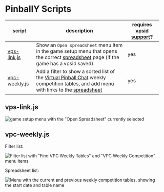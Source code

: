 # PinballY Scripts

|script|description|requires [vpsid support](https://github.com/mjrgh/PinballY/pull/221)?|
|---|---|---|
|[vps-link.js](#vps-linkjs)|Show an `Open spreadsheet` menu item in the game setup menu that opens the correct [spreadsheet](https://virtual-pinball-spreadsheet.web.app/) page (if the game has a vpsid saved).|yes|
|[vpc-weekly.js](#vpc-weeklyjs)|Add a filter to show a sorted list of the [Virtual Pinball Chat](https://virtualpinballchat.com/#/weekly-rankings/competition-corner) weekly competition tables, and add menu with links to the [spreadsheet](https://virtual-pinball-spreadsheet.web.app/)|yes|

## vps-link.js

![game setup menu with the "Open Spreadsheet" currently selected](https://github.com/Billiam/pinbally-scripts/assets/242008/f085292e-3324-4aa7-a30b-cf528e6f3ef0)

## vpc-weekly.js

Filter list:

![Filter list with "Find VPC Weekly Tables" and "VPC Weekly Competition" menu items](https://github.com/Billiam/pinbally-scripts/assets/242008/2bd8b85b-379f-4e56-98f1-6af5927cc170)

Spreadsheet list:

![Menu with the current and previous weekly competition tables, showing the start date and table name](https://github.com/Billiam/pinbally-scripts/assets/242008/55b3a9b5-27ed-47cf-a9c3-a463b41022fa)

